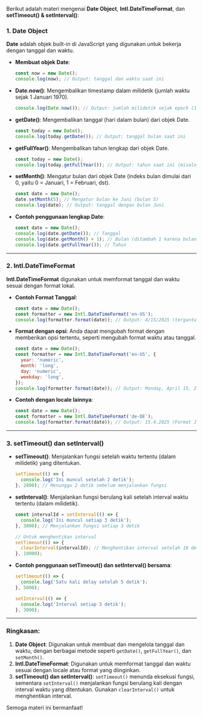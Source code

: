 Berikut adalah materi mengenai **Date Object**, **Intl.DateTimeFormat**, dan **setTimeout() & setInterval()**:

### 1. **Date Object**

   **Date** adalah objek built-in di JavaScript yang digunakan untuk bekerja dengan tanggal dan waktu.

   - **Membuat objek Date**:
     ```javascript
     const now = new Date();
     console.log(now); // Output: tanggal dan waktu saat ini
     ```

   - **Date.now()**: Mengembalikan timestamp dalam milidetik (jumlah waktu sejak 1 Januari 1970).
     ```javascript
     console.log(Date.now()); // Output: jumlah milidetik sejak epoch (1 Januari 1970)
     ```

   - **getDate()**: Mengembalikan tanggal (hari dalam bulan) dari objek Date.
     ```javascript
     const today = new Date();
     console.log(today.getDate()); // Output: tanggal bulan saat ini
     ```

   - **getFullYear()**: Mengembalikan tahun lengkap dari objek Date.
     ```javascript
     const today = new Date();
     console.log(today.getFullYear()); // Output: tahun saat ini (misalnya: 2025)
     ```

   - **setMonth()**: Mengatur bulan dari objek Date (indeks bulan dimulai dari 0, yaitu 0 = Januari, 1 = Februari, dst).
     ```javascript
     const date = new Date();
     date.setMonth(5); // Mengatur bulan ke Juni (bulan 5)
     console.log(date); // Output: tanggal dengan bulan Juni
     ```

   - **Contoh penggunaan lengkap Date**:
     ```javascript
     const date = new Date();
     console.log(date.getDate()); // Tanggal
     console.log(date.getMonth() + 1); // Bulan (ditambah 1 karena bulan dimulai dari 0)
     console.log(date.getFullYear()); // Tahun
     ```

---

### 2. **Intl.DateTimeFormat**

   **Intl.DateTimeFormat** digunakan untuk memformat tanggal dan waktu sesuai dengan format lokal.

   - **Contoh Format Tanggal**:
     ```javascript
     const date = new Date();
     const formatter = new Intl.DateTimeFormat('en-US');
     console.log(formatter.format(date)); // Output: 4/15/2025 (tergantung tanggal saat ini)
     ```

   - **Format dengan opsi**:
     Anda dapat mengubah format dengan memberikan opsi tertentu, seperti mengubah format waktu atau tanggal.
     ```javascript
     const date = new Date();
     const formatter = new Intl.DateTimeFormat('en-US', {
       year: 'numeric',
       month: 'long',
       day: 'numeric',
       weekday: 'long',
     });
     console.log(formatter.format(date)); // Output: Monday, April 15, 2025
     ```

   - **Contoh dengan locale lainnya**:
     ```javascript
     const date = new Date();
     const formatter = new Intl.DateTimeFormat('de-DE');
     console.log(formatter.format(date)); // Output: 15.4.2025 (Format Jerman)
     ```

---

### 3. **setTimeout() dan setInterval()**

   - **setTimeout()**: Menjalankan fungsi setelah waktu tertentu (dalam milidetik) yang ditentukan.
     ```javascript
     setTimeout(() => {
       console.log('Ini muncul setelah 2 detik');
     }, 2000); // Menunggu 2 detik sebelum menjalankan fungsi
     ```

   - **setInterval()**: Menjalankan fungsi berulang kali setelah interval waktu tertentu (dalam milidetik).
     ```javascript
     const intervalId = setInterval(() => {
       console.log('Ini muncul setiap 3 detik');
     }, 3000); // Menjalankan fungsi setiap 3 detik
     
     // Untuk menghentikan interval
     setTimeout(() => {
       clearInterval(intervalId); // Menghentikan interval setelah 10 detik
     }, 10000);
     ```

   - **Contoh penggunaan setTimeout() dan setInterval() bersama**:
     ```javascript
     setTimeout(() => {
       console.log('Satu kali delay setelah 5 detik');
     }, 5000);

     setInterval(() => {
       console.log('Interval setiap 3 detik');
     }, 3000);
     ```

---

### Ringkasan:

1. **Date Object**: Digunakan untuk membuat dan mengelola tanggal dan waktu, dengan berbagai metode seperti `getDate()`, `getFullYear()`, dan `setMonth()`.
2. **Intl.DateTimeFormat**: Digunakan untuk memformat tanggal dan waktu sesuai dengan locale atau format yang diinginkan.
3. **setTimeout() dan setInterval()**: `setTimeout()` menunda eksekusi fungsi, sementara `setInterval()` menjalankan fungsi berulang kali dengan interval waktu yang ditentukan. Gunakan `clearInterval()` untuk menghentikan interval.

Semoga materi ini bermanfaat!